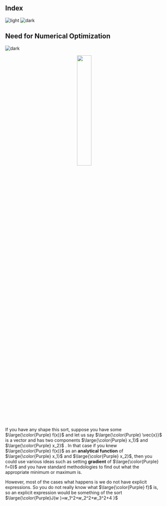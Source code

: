 ## Index
![light](https://user-images.githubusercontent.com/12748752/132402912-1a2a215e-de2f-4536-b28e-e75197136af9.png)
![dark](https://user-images.githubusercontent.com/12748752/132402918-976c6cc7-cc94-4267-9513-b3937504eb63.png)

## Need for Numerical Optimization
![dark](https://user-images.githubusercontent.com/12748752/132402918-976c6cc7-cc94-4267-9513-b3937504eb63.png)
<p align="center">
  <img src="https://user-images.githubusercontent.com/12748752/193400409-b4e4ab7a-1795-416f-9514-15f615d02568.png" width=30%/>
</p>

If you have any shape this sort, suppose you have some $\large{\color{Purple} f(x)}$ and let us say $\large{\color{Purple} \vec{x}}$ is a vector and has two components $\large{\color{Purple} x_1}$ and $\large{\color{Purple} x_2}$ . In that case if you knew $\large{\color{Purple} f(x)}$ as an **analytical function** of $\large{\color{Purple} x_1}$ and $\large{\color{Purple} x_2}$, then you could use various ideas such as setting **gradient** of $\large{\color{Purple} f=0}$ and you have standard methodologies to find out what the appropriate minimum or maximum is.

However, most of the cases what happens is we do not have explicit expressions. So you do not really know what $\large{\color{Purple} f}$ is, so an explicit expression would be something of the sort $\large{\color{Purple}J(w )=𝑤_1^2+𝑤_2^2+𝑤_3^2+4 }$
